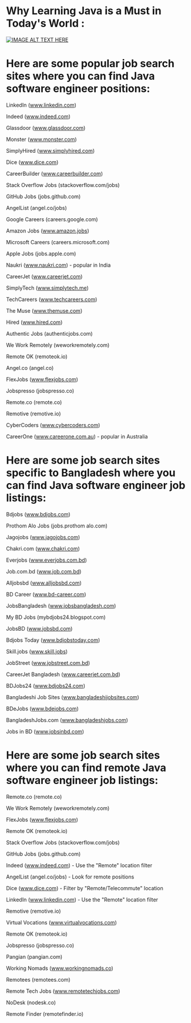 # Why Learning Java is a Must in Today's World :

[![IMAGE ALT TEXT HERE](Related%20image/1.jpg)](https://www.youtube.com/watch?v=VGzbbdcXXCE&t=2s)


# Here are some popular job search sites where you can find Java software engineer positions:

LinkedIn (www.linkedin.com)

Indeed (www.indeed.com)

Glassdoor (www.glassdoor.com)

Monster (www.monster.com)

SimplyHired (www.simplyhired.com)

Dice (www.dice.com)

CareerBuilder (www.careerbuilder.com)

Stack Overflow Jobs (stackoverflow.com/jobs)

GitHub Jobs (jobs.github.com)

AngelList (angel.co/jobs)

Google Careers (careers.google.com)

Amazon Jobs (www.amazon.jobs)

Microsoft Careers (careers.microsoft.com)

Apple Jobs (jobs.apple.com)

Naukri (www.naukri.com) - popular in India

CareerJet (www.careerjet.com)

SimplyTech (www.simplytech.me)

TechCareers (www.techcareers.com)

The Muse (www.themuse.com)

Hired (www.hired.com)

Authentic Jobs (authenticjobs.com)

We Work Remotely (weworkremotely.com)

Remote OK (remoteok.io)

Angel.co (angel.co)

FlexJobs (www.flexjobs.com)

Jobspresso (jobspresso.co)

Remote.co (remote.co)

Remotive (remotive.io)

CyberCoders (www.cybercoders.com)

CareerOne (www.careerone.com.au) - popular in Australia

# Here are some job search sites specific to Bangladesh where you can find Java software engineer job listings:

Bdjobs (www.bdjobs.com)

Prothom Alo Jobs (jobs.prothom alo.com)

Jagojobs (www.jagojobs.com)

Chakri.com (www.chakri.com)

Everjobs (www.everjobs.com.bd)

Job.com.bd (www.job.com.bd)

Alljobsbd (www.alljobsbd.com)

BD Career (www.bd-career.com)

JobsBangladesh (www.jobsbangladesh.com)

My BD Jobs (mybdjobs24.blogspot.com)

JobsBD (www.jobsbd.com)

Bdjobs Today (www.bdjobstoday.com)

Skill.jobs (www.skill.jobs)

JobStreet (www.jobstreet.com.bd)

CareerJet Bangladesh (www.careerjet.com.bd)

BDJobs24 (www.bdjobs24.com)

Bangladeshi Job Sites (www.bangladeshijobsites.com)

BDeJobs (www.bdejobs.com)

BangladeshJobs.com (www.bangladeshjobs.com)

Jobs in BD (www.jobsinbd.com)

# Here are some job search sites where you can find remote Java software engineer job listings:

Remote.co (remote.co)

We Work Remotely (weworkremotely.com)

FlexJobs (www.flexjobs.com)

Remote OK (remoteok.io)

Stack Overflow Jobs (stackoverflow.com/jobs)

GitHub Jobs (jobs.github.com)

Indeed (www.indeed.com) - Use the "Remote" location filter

AngelList (angel.co/jobs) - Look for remote positions

Dice (www.dice.com) - Filter by "Remote/Telecommute" location

LinkedIn (www.linkedin.com) - Use the "Remote" location filter

Remotive (remotive.io)

Virtual Vocations (www.virtualvocations.com)

Remote OK (remoteok.io)

Jobspresso (jobspresso.co)

Pangian (pangian.com)

Working Nomads (www.workingnomads.co)

Remotees (remotees.com)

Remote Tech Jobs (www.remotetechjobs.com)

NoDesk (nodesk.co)

Remote Finder (remotefinder.io)
